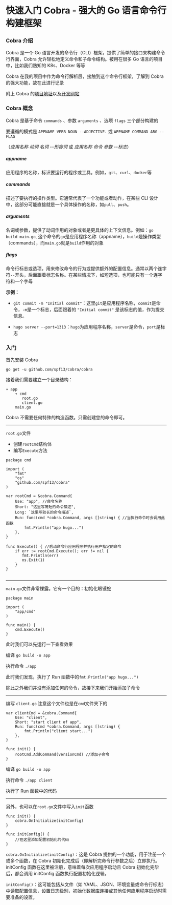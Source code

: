 # 快速入门 Cobra - 强大的 Go 语言命令行构建框架

### Cobra 介绍

Cobra 是一个 Go 语言开发的命令行（CLI）框架，提供了简单的接口来构建命令行界面，Cobra 允许轻松地定义命令和子命令结构。被用在很多 Go 语言的项目中，比如我们熟知的 K8s、Docker 等等

Cobra 在我的项目中作为命令行解析层，接触到这个命令行框架，了解到 Cobra 的强大功能，故在此进行记录

附上 Cobra 的[项目地址](https://github.com/spf13/cobra)以及[开发网站](https://cobra.dev)

### Cobra 概念

Cobra 是基于命令 `commands` 、参数 `arguments` 、选项 `flags` 三个部分构建的

要遵循的模式是 `APPNAME VERB NOUN --ADJECTIVE.` 或 `APPNAME COMMAND ARG --FLAG`

（_应用名称 动词 名词 --形容词_ 或 _应用名称 命令 参数 --标志_）

##### appname

应用程序的名称，标识要运行的程序或工具。例如，`git`、`curl`、`docker`等

##### commands

描述了要执行的操作类型。它通常代表了一个功能或者动作，在某些 CLI 设计中，这部分可能直接就是一个具体操作的名称，如`pull`、`push`。

##### arguments

名词或参数，提供了动词作用的对象或者是更具体的上下文信息。例如：`go build main.go`,
这个命令的`go`是应用程序名称（appname），`build`是操作类型（commands），而`main.go`就是`build`作用的对象

##### flags

命令行标志或选项，用来修改命令的行为或提供额外的配置信息。通常以两个连字符`--`开头，后面跟着标志名称。在某些情况下，如短选项，也可能只有一个连字符和一个字母

**示例：**

- `git commit -m "Initial commit"`：这里`git`是应用程序名称，`commit`是命令，`-m`是一个标志，后面跟着的 `"Initial commit"` 是该标志的值，作为提交信息。

- `hugo server --port=1313`：`hugo`为应用程序名称，`server`是命令，`port`是标志

### 入门

首先安装 Cobra

`go get -u github.com/spf13/cobra/cobra`

接着我们需要建立一个目录结构：

```
▾ app
    ▾ cmd
       root.go
       client.go
    main.go
```

Cobra 不需要任何特殊的构造函数。只需创建您的命令即可。

---

`root.go`文件

- 创建`rootCmd`结构体
- 编写`Execute`方法

```
package cmd

import (
    "fmt"
    "os"
    "github.com/spf13/cobra"
)

var rootCmd = &cobra.Command{
    Use: "app", //命令名称
    Short: "这里写简短的命令描述",
    Long: `这里写较长的命令描述`,
    Run: func(cmd *cobra.Command, args []string) { //当执行命令时会调用此函数
        fmt.Println("app hugo...")
    },
}

func Execute() { //启动命令行应用程序并执行用户指定的命令
    if err := rootCmd.Execute(); err != nil {
       fmt.Println(err)
       os.Exit(1)
    }
}


```

---

`main.go`文件非常裸露。它有一个目的：初始化眼镜蛇

```
package main

import (
    "app/cmd"
)

func main() {
    cmd.Execute()
}
```

此时我们可以先运行一下查看效果

编译 `go build -o app`

执行命令 `./app`

此时我们发现，执行了 Run 函数中的`fmt.Println("app hugo...")`

除此之外我们并没有添加任何的命令，故接下来我们开始添加子命令

---

编写 `client.go` 注意这个文件也是在`cmd`文件夹下的

```
var clientCmd = &cobra.Command{
    Use: "client",
    Short: "start client of app",
    Run: func(cmd *cobra.Command, args []string) {
        fmt.Println("client start...")
    },
}

func init() {
    rootCmd.AddCommand(versionCmd) //添加子命令
}
```

编译 `go build -o app`

执行命令 `./app client`

执行了 Run 函数中的代码

---

另外，也可以在`root.go`文件中写入`init`函数

```
func init() {
    cobra.OnInitialize(initConfig)
}

func initConfig() {
    //在这里添加配置初始化的代码
}
```

`cobra.OnInitialize(initConfig)`：这是 Cobra 提供的一个功能，用于注册一个或多个函数，在 Cobra 初始化完成后（即解析完命令行参数之后）立即执行。initConfig 函数在这里被注册，意味着每次应用程序启动且 Cobra 初始化完毕后，都会调用 initConfig 函数执行配置初始化逻辑。

`initConfig()`：这可能包括从文件（如 YAML、JSON、环境变量或命令行标志）中读取配置信息，设置日志级别，初始化数据库连接或其他任何应用程序启动时需要准备的设置。
